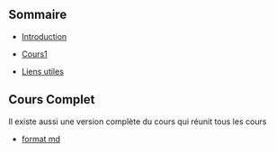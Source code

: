## Sommaire

- [Introduction](00_intro.md)
- [Cours1](01_cours1.md)

- [Liens utiles](98_liens.md)


## Cours Complet

Il existe aussi une version complète du cours qui réunit tous les cours
- [format md](../cours.md)
